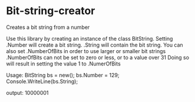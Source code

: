 # Bit-string-creator
Creates a bit string from a number

Use this library by creating an instance of the class BitString.
Setting .Number will create a bit string.
.String will contain the bit string.
You can also set .NumberOfBits in order to use larger or smaller bit strings
.NumberOfBits can not be set to zero or less, or to a value over 31
Doing so will result in setting the value 1 to .NumerOfBits 

Usage:
            BitString bs = new();
            bs.Number = 129;
            Console.WriteLine(bs.String);

output: 10000001


